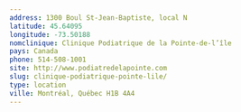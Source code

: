 ```yaml
---
address: 1300 Boul St-Jean-Baptiste, local N
latitude: 45.64095
longitude: -73.50188
nomclinique: Clinique Podiatrique de la Pointe-de-l’île
pays: Canada
phone: 514-508-1001
site: http://www.podiatredelapointe.com
slug: clinique-podiatrique-pointe-lile/
type: location
ville: Montréal, Québec H1B 4A4
---
```


